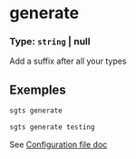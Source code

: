 # generate

### Type: `string` | null

Add a suffix after all your types

## Exemples

```bash
sgts generate
```

```bash
sgts generate testing
```

See [Configuration file doc](https://sgts.netlify.com/configuration/config.html)
